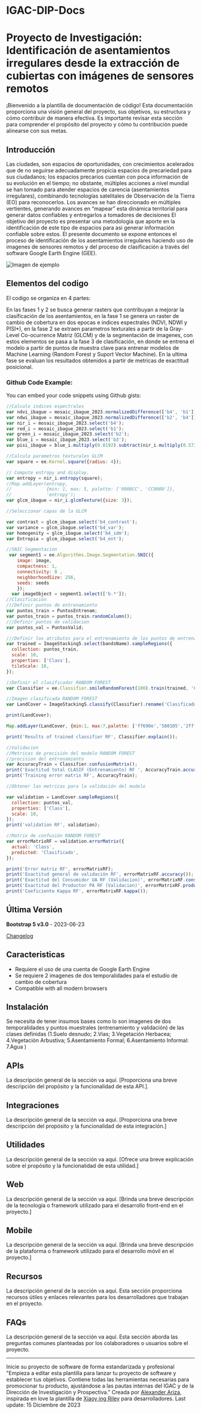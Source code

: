 # IGAC-DIP-Docs

# Proyecto de Investigación: Identificación de asentamientos irregulares desde la extracción de cubiertas con imágenes de sensores remotos
¡Bienvenido a la plantilla de documentación de código! Esta documentación proporciona una visión general del proyecto, sus objetivos, su estructura y cómo contribuir de manera efectiva. Es importante revisar esta sección para comprender el propósito del proyecto y cómo tu contribución puede alinearse con sus metas.

## Introducción
Las ciudades, son espacios de oportunidades, con crecimientos acelerados que de no seguirse adecuadamente propicia espacios de precariedad para sus ciudadanos; los espacios precarios cuentan con poca información de su evolución en el tiempo; no obstante, múltiples acciones a nivel mundial se han tomado para atender espacios de carencia (asentamientos irregulares), combinando tecnologías satelitales de Observación de la Tierra (EO) para reconocerlos. Los avances se han direccionado en múltiples vertientes, generando avances en “mapear” esta dinámica territorial para generar datos confiables y entregarlos a tomadores de decisiones
El objetivo del proyecto es presentar una metodologia que aporte en la identificación de este tipo de espacios para asi generar información confiable sobre estos. El presente documento se expone entonces el proceso de identificación de los asentamientos irregulares haciendo uso de imagenes de sensores remotos y del proceso de clasificación a través del software Google Earth Engine (GEE). 

![Imagen de ejemplo](img/MetodologiaProyecto2023_1.png)

## Elementos del codigo
El codigo se organiza en 4 partes: 

En las fases 1 y 2 se busca generar rasters que contribuyan a mejorar la clasificación de los asentamientos, en la fase 1 se genera un raster de cambio de cobertura en dos epocas e indices espectrales (NDVI, NDWI y PISI*), en la fase 2 se extraen parametros texturales a partir de la Gray-Level Co-ocurrence Matriz (GLCM) y de la segmentación de imagenes, con estos elementos se pasa a la fase 3 de clasificación, en donde se entrena el modelo a partir de puntos de muestra clave para entrenar modelos de Machine Learning (Random Forest y Suport Vector Machine). En la ultima fase se evaluan los resultados obtenidos a partir de metricas de exactitud posicional.  

### Github Code Example:
You can embed your code snippets using Github gists:

```javascript
//Calculo indices espectrales
var ndvi_ibague = mosaic_ibague_2023.normalizedDifference(['b4', 'b1']);
var ndwi_ibague = mosaic_ibague_2023.normalizedDifference(['b2', 'b4']);
var nir_i = mosaic_ibague_2023.select('b4');
var red_i = mosaic_ibague_2023.select('b1');
var green_i = mosaic_ibague_2023.select('b2');
var blue_i = mosaic_ibague_2023.select('b3');
var pisi_ibague = blue_i.multiply(0.8192).subtract(nir_i.multiply(0.5735)).add(0.0750).rename('PISI');

//Calculo parametros texturales GLCM
var square = ee.Kernel.square({radius: 4});

// Compute entropy and display.
var entropy = nir_i.entropy(square);
//Map.addLayer(entropy,
//             {min: 1, max: 5, palette: ['0000CC', 'CC0000']},
//             'entropy');
var glcm_ibague = nir_i.glcmTexture({size: 3});

//Seleccionar capas de la GLCM

var contrast = glcm_ibague.select('b4_contrast');
var variance = glcm_ibague.select('b4_var');
var homogenity = glcm_ibague.select('b4_idm');
var Entropia = glcm_ibague.select('b4_ent');

//SNIC Segmentacion
 var segment1 = ee.Algorithms.Image.Segmentation.SNIC({
    image: image,
    compactness: 1,
    connectivity: 8 ,
    neighborhoodSize: 256,
    seeds: seeds
    });
  var imageObject = segment1.select(['b.*']);
//Clasificación 
///Definir puntos de entrenamiento
var puntos_train = PuntosEntrenam;
var puntos_train = puntos_train.randomColumn();
///Definir puntos de validacion
var puntos_val = PuntosValid;

///Definir los atributos para el entrenamiento de los puntos de entrenamiento
var trained = ImageStacking5.select(bandsName).sampleRegions({
  collection: puntos_train,
  scale: 10,
  properties: ['Class'],
  tileScale: 16,
});

//Definir el clasificador RANDOM FOREST 
var Classifier = ee.Classifier.smileRandomForest(100).train(trained, 'Class', bandsName);

//Imagen clasificada RANDOM FOREST 
var LandCover = ImageStacking5.classify(Classifier).rename('Clasificado');

print(LandCover);

Map.addLayer(LandCover, {min:1, max:7,palette: ['ff690e','580105','2fff0c','369121','ffff00','22dcde','002060']}, 'ClasificacionRF');

print('Results of trained classifier RF', Classifier.explain());

//Validacion
//Metricas de precisión del modelo RANDOM FOREST
//precision del entrenamiento
var AccuracyTrain = Classifier.confusionMatrix();
print('Exactitud total CLASIF (Entrenamiento) RF ', AccuracyTrain.accuracy());
print('Training error matrix RF', AccuracyTrain);

//Obtener las metricas para la validación del modelo

var validation = LandCover.sampleRegions({
  collection: puntos_val,
  properties: ['Class'],
  scale: 10,
});
print('validation RF', validation);

//Matrix de confusión RANDOM FOREST
var errorMatrixRF = validation.errorMatrix({
  actual: 'Class',
  predicted: 'Clasificado',
});

print('Error matriz RF', errorMatrixRF);
print('Exactitud general de validación RF', errorMatrixRF.accuracy());
print('Exactitud del Consumidor UA RF (Validacion)', errorMatrixRF.consumersAccuracy());
print('Exactitud del Productor PA RF (Validacion)', errorMatrixRF.producersAccuracy());
print('Coeficiente Kappa RF', errorMatrixRF.kappa());


```

## Última Versión
**Bootstrap 5 v3.0** - 2023-06-23

[Changelog](https://themes.3rdwavemedia.com/bootstrap-templates/startup/coderdocs-free-bootstrap-5-documentation-template-for-software-projects/?target=changelog)

## Caracteristicas

-  Requiere el uso de una cuenta de Google Earth Engine
-  Se requiere 2 imagenes de dos temporalidades para el estudio de cambio de cobertura
-  Compatible with all modern browsers
  
## Instalación
Se necesita de tener insumos bases como lo son imagenes de dos temporalidades y puntos muestrales (entrenamiento y validación) de las clases definidas (1.Suelo desnudo; 2.Vias; 3.Vegetación Herbacea; 4.Vegetación Arbustiva; 5.Asentamiento Formal; 6.Asentamiento Informal: 7.Agua )

## APIs
La descripción general de la sección va aquí. [Proporciona una breve descripción del propósito y la funcionalidad de esta API.].

## Integraciones
La descripción general de la sección va aquí. [Proporciona una breve descripción del propósito y la funcionalidad de esta integración.]

## Utilidades
La descripción general de la sección va aquí. [Ofrece una breve explicación sobre el propósito y la funcionalidad de esta utilidad.]

## Web
La descripción general de la sección va aquí. [Brinda una breve descripción de la tecnología o framework utilizado para el desarrollo front-end en el proyecto.]

## Mobile
La descripción general de la sección va aquí. [Brinda una breve descripción de la plataforma o framework utilizado para el desarrollo móvil en el proyecto.]

## Recursos
La descripción general de la sección va aquí. Esta sección proporciona recursos útiles y enlaces relevantes para los desarrolladores que trabajan en el proyecto.

## FAQs
La descripción general de la sección va aquí. Esta sección aborda las preguntas comunes planteadas por los colaboradores o usuarios sobre el proyecto.

---

Inicie su proyecto de software de forma estandarizada y profesional
"Empieza a editar esta plantilla para lanzar tu proyecto de software y establecer tus objetivos. Contiene todas las herramientas necesarias para promocionar tu producto, ajustándose a las pautas internas del IGAC y de la Dirección de Investigación y Prospectiva."
Creada por [Alexander Ariza](https://gist.github.com/Alexanderariza), inspirada en love la plantilla de [Xiaoy ing Riley](https://themes.3rdwavemedia.com/) para desarrolladores. Last update: 15 Diciembre de 2023
